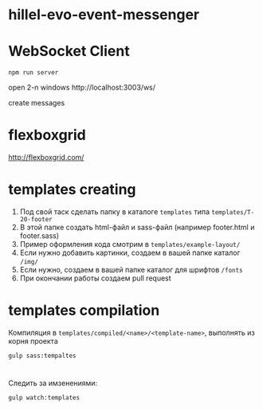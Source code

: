 # hillel-evo-event-messenger

# WebSocket Client

`npm run server`

open 2-n windows http://localhost:3003/ws/

create messages

# flexboxgrid 

http://flexboxgrid.com/

# templates creating

1. Под свой таск сделать папку в каталоге `templates` типа `templates/T-20-footer`
2. В этой папке создать html-файл и sass-файл (например footer.html и footer.sass)
3. Пример оформления кода смотрим в `templates/example-layout/`
4. Если нужно добавить картинки, создаем в вашей папке каталог `/img/`
5. Если нужно, создаем в вашей папке каталог для шрифтов `/fonts`
6. При окончании работы создаем pull request

# templates compilation

Компиляция в `templates/compiled/<name>/<template-name>`, выполнять из корня проекта

`gulp sass:tempaltes`

#

Следить за имзенениями: 

`gulp watch:templates`

